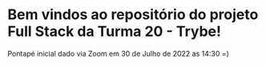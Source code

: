 # Bem vindos ao repositório do projeto Full Stack da Turma 20 - Trybe!

Pontapé inicial dado via Zoom em 30 de Julho de 2022 as 14:30 =)

